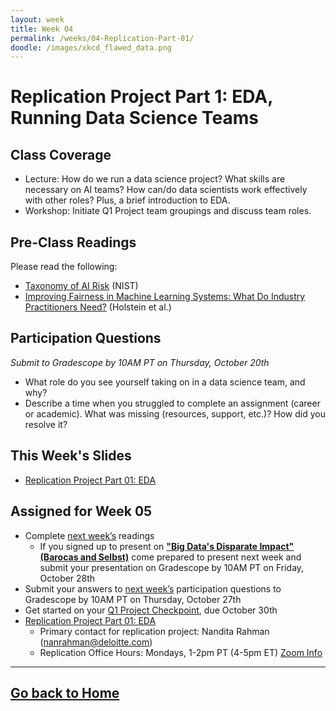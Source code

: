 ```yaml
---
layout: week
title: Week 04
permalink: /weeks/04-Replication-Part-01/
doodle: /images/xkcd_flawed_data.png
---
```


# Replication Project Part 1: EDA, Running Data Science Teams

## Class Coverage
* Lecture: How do we run a data science project? What skills are necessary on AI teams? How can/do data scientists work effectively with other roles? Plus, a brief introduction to EDA. 
* Workshop: Initiate Q1 Project team groupings and discuss team roles.

## Pre-Class Readings
Please read the following:
* [Taxonomy of AI Risk](https://www.nist.gov/system/files/documents/2021/10/15/taxonomy_AI_risks.pdf) (NIST)
* [Improving Fairness in Machine Learning Systems: What Do Industry Practitioners Need?](https://arxiv.org/pdf/1812.05239.pdf) (Holstein et al.)

## Participation Questions
*Submit to Gradescope by 10AM PT on Thursday, October 20th*
* What role do you see yourself taking on in a data science team, and why?
* Describe a time when you struggled to complete an assignment (career or academic). What was missing (resources, support, etc.)? How did you resolve it?

## This Week's Slides
* [Replication Project Part 01: EDA](https://github.com/nanrahman/capstone-responsible-ai/blob/5bb3d9993504b76218d2e1654cae5e80b2830254/notes/week-04/replication-project-part-01-eda.ipynb)

## Assigned for Week 05
* Complete [next week’s](https://nanrahman.github.io/capstone-responsible-ai/weeks/05-AI-Regulations/) readings
    * If you signed up to present on [**"Big Data's Disparate Impact" (Barocas and Selbst)**](https://www.californialawreview.org/wp-content/uploads/2016/06/2Barocas-Selbst.pdf) come prepared to present next week and submit your presentation on Gradescope by 10AM PT on Friday, October 28th
* Submit your answers to [next week’s](https://nanrahman.github.io/capstone-responsible-ai/weeks/05-AI-Regulations/) participation questions to Gradescope by 10AM PT on Thursday, October 27th
* Get started on your [Q1 Project Checkpoint](https://dsc-capstone.github.io/assignments/projects/q1/), due October 30th 
* [Replication Project Part 01: EDA](https://github.com/nanrahman/capstone-responsible-ai/blob/5bb3d9993504b76218d2e1654cae5e80b2830254/notes/week-04/replication-project-part-01-eda.ipynb)
  * Primary contact for replication project: Nandita Rahman (nanrahman@deloitte.com)
  * Replication Office Hours: Mondays, 1-2pm PT (4-5pm ET) [Zoom Info](https://github.com/nanrahman/capstone-responsible-ai/blob/b48a0f37b19f266e5b32430ee4b85b92b215e826/notes/week-04/replication-office-hour-zoom-info.md)

---
[Go back to Home](https://nanrahman.github.io/capstone-responsible-ai/)
---
